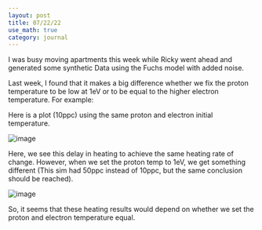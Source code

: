 ```yaml
---
layout: post
title: 07/22/22
use_math: true
category: journal
---
```


I was busy moving apartments this week while Ricky went ahead and generated some synthetic Data using the Fuchs model with added noise.

Last week, I found that it makes a big difference whether we fix the proton temperature to be low at 1eV or to be equal to the higher electron temperature. For example: 

Here is a plot (10ppc) using the same proton and electron initial temperature. 

![image](https://user-images.githubusercontent.com/98538788/180312759-d9a874d1-6a2a-4c79-af86-4dcbc2d96ad0.png)


Here, we see this delay in heating to achieve the same heating rate of change. However, when we set the proton temp to 1eV, we get something different (This sim had 50ppc instead of 10ppc, but the same conclusion should be reached).

![image](https://user-images.githubusercontent.com/98538788/180312644-f0ebae7d-f3e1-48dd-83a0-c145cc589c8c.png)

So, it seems that these heating results would depend on whether we set the proton and electron temperature equal. 

